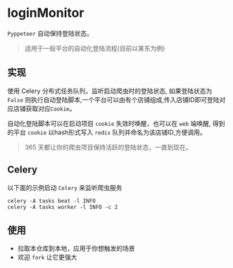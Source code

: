 # loginMonitor

`Pyppeteer` 自动保持登陆状态。

> 适用于一般平台的自动化登陆流程(目前以某东为例)

## 实现

使用 Celery 分布式任务队列，监听启动爬虫时的登陆状态, 如果登陆状态为 `False` 则执行自动登陆脚本,一个平台可以由有个店铺组成,传入店铺ID即可登陆对应店铺获取对应`Cookie`。

自动化登陆脚本可以在启动项目 `cookie` 失效时唤醒，也可以在 `web` 端唤醒, 得到的平台 `cookie` 以hash形式写入 `redis` 队列并命名为该店铺ID,方便调用。


> 365 天都让你的爬虫项目保持活跃的登陆状态，一直到现在。

## Celery

以下面的示例启动 `Celery` 来监听爬虫服务

```shell
celery -A tasks beat -l INFO
celery -A tasks worker -l INFO -c 2
```

## 使用

- 拉取本仓库到本地，应用于你想触发的场景
- 欢迎 `fork` 让它更强大


